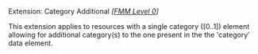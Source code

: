 Extension: Category Additional *[[FMM Level 0](guidance.html)]*

This extension applies to resources with a single category ([0..1]) element allowing for additional category(s) to the one present in the the 'category' data element.  

